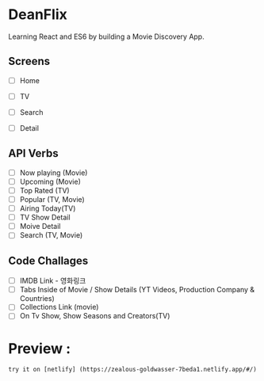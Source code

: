 # DeanFlix

Learning React and ES6 by building a Movie Discovery App.

## Screens

- [ ] Home
- [ ] TV
- [ ] Search
- [ ] Detail 


## API Verbs

- [ ] Now playing (Movie)
- [ ] Upcoming (Movie)
- [ ] Top Rated (TV)
- [ ] Popular (TV, Movie)
- [ ] Airing Today(TV)
- [ ] TV Show Detail
- [ ] Moive Detail
- [ ] Search (TV, Movie)

## Code Challages

- [ ] IMDB Link - 영화링크
- [ ] Tabs Inside of Movie / Show Details (YT Videos, Production Company & Countries)
- [ ] Collections Link (movie)
- [ ] On Tv Show, Show Seasons and Creators(TV)

# Preview :
    try it on [netlify] (https://zealous-goldwasser-7beda1.netlify.app/#/)